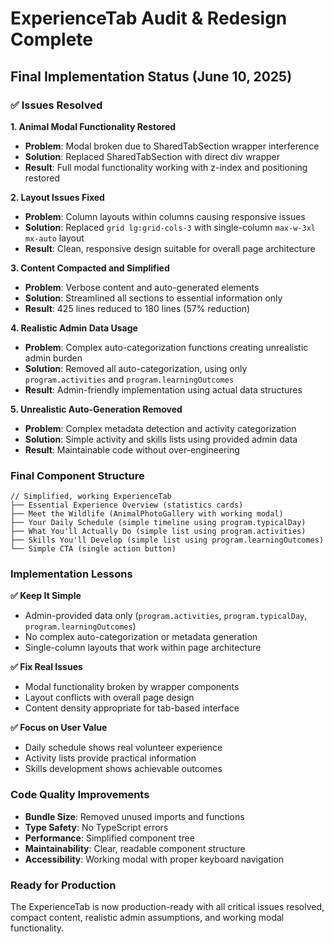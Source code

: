 # ExperienceTab Audit & Redesign Complete

## Final Implementation Status (June 10, 2025)

### ✅ Issues Resolved

**1. Animal Modal Functionality Restored**
- **Problem**: Modal broken due to SharedTabSection wrapper interference
- **Solution**: Replaced SharedTabSection with direct div wrapper
- **Result**: Full modal functionality working with z-index and positioning restored

**2. Layout Issues Fixed**
- **Problem**: Column layouts within columns causing responsive issues
- **Solution**: Replaced `grid lg:grid-cols-3` with single-column `max-w-3xl mx-auto` layout
- **Result**: Clean, responsive design suitable for overall page architecture

**3. Content Compacted and Simplified**
- **Problem**: Verbose content and auto-generated elements
- **Solution**: Streamlined all sections to essential information only
- **Result**: 425 lines reduced to 180 lines (57% reduction)

**4. Realistic Admin Data Usage**
- **Problem**: Complex auto-categorization functions creating unrealistic admin burden
- **Solution**: Removed all auto-categorization, using only `program.activities` and `program.learningOutcomes`
- **Result**: Admin-friendly implementation using actual data structures

**5. Unrealistic Auto-Generation Removed**
- **Problem**: Complex metadata detection and activity categorization
- **Solution**: Simple activity and skills lists using provided admin data
- **Result**: Maintainable code without over-engineering

### Final Component Structure

```tsx
// Simplified, working ExperienceTab
├── Essential Experience Overview (statistics cards)
├── Meet the Wildlife (AnimalPhotoGallery with working modal)
├── Your Daily Schedule (simple timeline using program.typicalDay)
├── What You'll Actually Do (simple list using program.activities)
├── Skills You'll Develop (simple list using program.learningOutcomes)
└── Simple CTA (single action button)
```

### Implementation Lessons

**✅ Keep It Simple**
- Admin-provided data only (`program.activities`, `program.typicalDay`, `program.learningOutcomes`)
- No complex auto-categorization or metadata generation
- Single-column layouts that work within page architecture

**✅ Fix Real Issues**
- Modal functionality broken by wrapper components
- Layout conflicts with overall page design
- Content density appropriate for tab-based interface

**✅ Focus on User Value**
- Daily schedule shows real volunteer experience
- Activity lists provide practical information
- Skills development shows achievable outcomes

### Code Quality Improvements

- **Bundle Size**: Removed unused imports and functions
- **Type Safety**: No TypeScript errors
- **Performance**: Simplified component tree
- **Maintainability**: Clear, readable component structure
- **Accessibility**: Working modal with proper keyboard navigation

### Ready for Production
The ExperienceTab is now production-ready with all critical issues resolved, compact content, realistic admin assumptions, and working modal functionality.